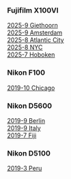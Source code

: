 ### Fujifilm X100VI
<a href="{{ site.baseurl }}/pics/2025-9-giethoorn/"> 2025-9 Giethoorn</a><br>
<a href="{{ site.baseurl }}/pics/2025-9-amsterdam/"> 2025-9 Amsterdam</a><br>
<a href="{{ site.baseurl }}/pics/2025-8-atlantic-city/"> 2025-8 Atlantic City</a><br>
<a href="{{ site.baseurl }}/pics/2025-8-nyc/"> 2025-8 NYC </a><br>
<a href="{{ site.baseurl }}/pics/2025-7-hoboken/"> 2025-7 Hoboken </a><br>

### Nikon F100
<a href="{{ site.baseurl }}/pics/2019-10-chicago/"> 2019-10 Chicago </a><br>

### Nikon D5600
<a href="{{ site.baseurl }}/pics/2019-9-berlin/"> 2019-9 Berlin </a><br>
<a href="{{ site.baseurl }}/pics/2019-9-italy/"> 2019-9 Italy </a><br>
<a href="{{ site.baseurl }}/pics/2019-7-fiji/"> 2019-7 Fiji </a><br>

### Nikon D5100
<a href="{{ site.baseurl }}/pics/2019-3-peru/"> 2019-3 Peru </a><br>
